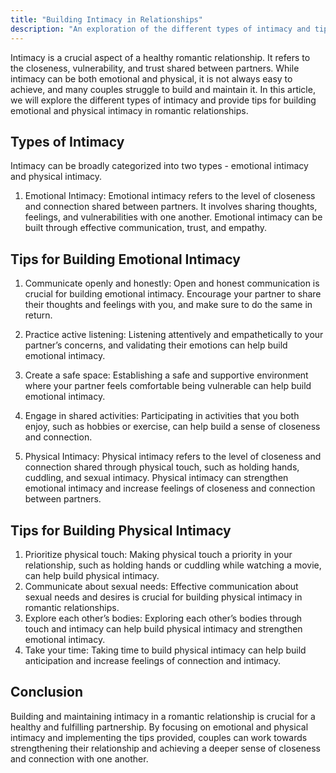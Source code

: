 ```yaml
---
title: "Building Intimacy in Relationships"
description: "An exploration of the different types of intimacy and tips for building emotional and physical intimacy in romantic relationships."
---
```

Intimacy is a crucial aspect of a healthy romantic relationship. It refers to the closeness, vulnerability, and trust shared between partners. While intimacy can be both emotional and physical, it is not always easy to achieve, and many couples struggle to build and maintain it. In this article, we will explore the different types of intimacy and provide tips for building emotional and physical intimacy in romantic relationships.

## Types of Intimacy

Intimacy can be broadly categorized into two types - emotional intimacy and physical intimacy.

1.  Emotional Intimacy: Emotional intimacy refers to the level of closeness and connection shared between partners. It involves sharing thoughts, feelings, and vulnerabilities with one another. Emotional intimacy can be built through effective communication, trust, and empathy.

## Tips for Building Emotional Intimacy

1.  Communicate openly and honestly: Open and honest communication is crucial for building emotional intimacy. Encourage your partner to share their thoughts and feelings with you, and make sure to do the same in return.
    
2.  Practice active listening: Listening attentively and empathetically to your partner’s concerns, and validating their emotions can help build emotional intimacy.
    
3.  Create a safe space: Establishing a safe and supportive environment where your partner feels comfortable being vulnerable can help build emotional intimacy.
    
4.  Engage in shared activities: Participating in activities that you both enjoy, such as hobbies or exercise, can help build a sense of closeness and connection.
    
5.  Physical Intimacy: Physical intimacy refers to the level of closeness and connection shared through physical touch, such as holding hands, cuddling, and sexual intimacy. Physical intimacy can strengthen emotional intimacy and increase feelings of closeness and connection between partners.
    

## Tips for Building Physical Intimacy

1.  Prioritize physical touch: Making physical touch a priority in your relationship, such as holding hands or cuddling while watching a movie, can help build physical intimacy.
2.  Communicate about sexual needs: Effective communication about sexual needs and desires is crucial for building physical intimacy in romantic relationships.
3.  Explore each other’s bodies: Exploring each other’s bodies through touch and intimacy can help build physical intimacy and strengthen emotional intimacy.
4.  Take your time: Taking time to build physical intimacy can help build anticipation and increase feelings of connection and intimacy.

## Conclusion

Building and maintaining intimacy in a romantic relationship is crucial for a healthy and fulfilling partnership. By focusing on emotional and physical intimacy and implementing the tips provided, couples can work towards strengthening their relationship and achieving a deeper sense of closeness and connection with one another.
